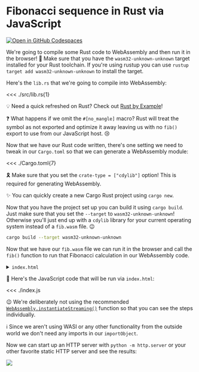 # Fibonacci sequence in Rust via JavaScript

[![Open in GitHub Codespaces](https://github.com/codespaces/badge.svg)](https://codespaces.new/jcbhmr/webassemblybyexample.dev?quickstart=1&devcontainer_path=.devcontainer%2Ffib-rs-js%2Fdevcontainer.json)

We're going to compile some Rust code to WebAssembly and then run it in the browser! 🤩 Make sure that you have the `wasm32-unknown-unknown` target installed for your Rust toolchain. If you're using rustup you can use `rustup target add wasm32-unknown-unknown` to install the target.

Here's the `lib.rs` that we're going to compile into WebAssembly:

<<< ./src/lib.rs{1}

💡 Need a quick refreshed on Rust? Check out [Rust by Example](https://doc.rust-lang.org/rust-by-example/)!

❓ What happens if we omit the `#[no_mangle]` macro? Rust will treat the symbol as not exported and optimize it away leaving us with no `fib()` export to use from our JavaScript host. 😢

Now that we have our Rust code written, there's one setting we need to tweak in our `Cargo.toml` so that we can generate a WebAssembly module:

<<< ./Cargo.toml{7}

🎗️ Make sure that you set the `crate-type = ["cdylib"]` option! This is required for generating WebAssembly.

✨ You can quickly create a new Cargo Rust project using `cargo new`.

Now that you have the project set up you can build it using `cargo build`. Just make sure that you set the `--target` to `wasm32-unknown-unknown`! Otherwise you'll just end up with a `cdylib` library for your current operating system instead of a `fib.wasm` file. 😉

```sh
cargo build --target wasm32-unknown-unknown
```

Now that we have our `fib.wasm` file we can run it in the browser and call the `fib()` function to run that Fibonacci calculation in our WebAssembly code.

<details><summary><code>index.html</code></summary>

<<< ./index.html

</details>

🚀 Here's the JavaScript code that will be run via `index.html`:

<<< ./index.js

😉 We're deliberately not using the recommended [`WebAssembly.instantiateStreaming()`](https://developer.mozilla.org/en-US/docs/WebAssembly/JavaScript_interface/instantiateStreaming_static) function so that you can see the steps individually.

ℹ Since we aren't using WASI or any other functionality from the outside world we don't need any imports in our `importObject`.

Now we can start up an HTTP server with `python -m http.server` or your other favorite static HTTP server and see the results:

![](https://i.imgur.com/p7J3AQY.png)
